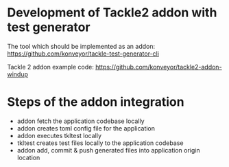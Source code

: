 # Development of Tackle2 addon with test generator

The tool which should be implemented as an addon: https://github.com/konveyor/tackle-test-generator-cli

Tackle 2 addon example code: https://github.com/konveyor/tackle2-addon-windup

# Steps of the addon integration

- addon fetch the application codebase locally
- addon creates toml config file for the application
- addon executes tkltest locally
- tkltest creates test files locally to the application codebase
- addon add, commit & push generated files into application origin location
